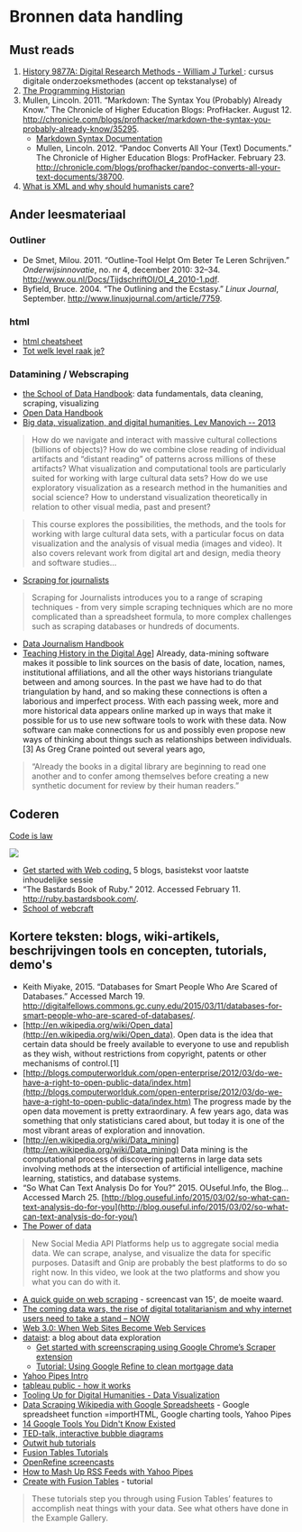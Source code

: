 Bronnen data handling
=====================

## Must reads

1. [History 9877A: Digital Research Methods - William J Turkel ](http://williamjturkel.net/teaching/history-9877a-digital-research-methods-fall-2013/): cursus digitale onderzoeksmethodes (accent op tekstanalyse) of
2. [The Programming Historian](http://programminghistorian.org/lessons/)
3. Mullen, Lincoln. 2011. “Markdown: The Syntax You (Probably) Already Know.” The Chronicle of Higher Education Blogs: ProfHacker. August 12. http://chronicle.com/blogs/profhacker/markdown-the-syntax-you-probably-already-know/35295.
    - [Markdown Syntax Documentation](https://daringfireball.net/projects/markdown/syntax)
    - Mullen, Lincoln. 2012. “Pandoc Converts All Your (Text) Documents.” The Chronicle of Higher Education Blogs: ProfHacker. February 23. http://chronicle.com/blogs/profhacker/pandoc-converts-all-your-text-documents/38700.
4. [What is XML and why should humanists care?](http://dh.obdurodon.org/what-is-xml.xhtml)


## Ander leesmateriaal

### Outliner

- De Smet, Milou. 2011. “Outline-Tool Helpt Om Beter Te Leren Schrijven.” _Onderwijsinnovatie_, no. nr 4, december 2010: 32–34. http://www.ou.nl/Docs/TijdschriftOI/OI_4_2010-1.pdf.
- Byfield, Bruce. 2004. “The Outlining and the Ecstasy.” _Linux Journal_, September. http://www.linuxjournal.com/article/7759.

### html

* [html cheatsheet](http://www.webmonkey.com/2010/02/html_cheatsheet)
* [Tot welk level raak je?](http://www.codecademy.com/tracks/web)

### Datamining / Webscraping 

* [the School of Data Handbook](http://schoolofdata.org/handbook/): data fundamentals, data cleaning, scraping, visualizing
* [Open Data Handbook](http://opendatahandbook.org/en/)
* [Big data, visualization, and digital humanities. Lev Manovich -- 2013](https://docs.google.com/document/d/1Mf6qlFNqwLLvVPlWAOy0eK3HfbgLlJgIJSyEImM4uSg/edit#) 
> How do we navigate and interact with massive cultural collections (billions of objects)? How do we combine close reading of individual artifacts and “distant reading” of patterns across millions of these artifacts? What visualization and computational tools are particularly suited for working with large cultural data sets? How do we use exploratory visualization as a research method in the humanities and social science? How to understand visualization theoretically in relation to other visual media, past and present?

> This course explores the possibilities, the methods, and the tools for working with large cultural data sets, with a particular focus on data visualization and the analysis of visual media (images and video). It also covers relevant work from digital art and design, media theory and software studies...

*  [Scraping for journalists](https://leanpub.com/scrapingforjournalists) <!-- - dilia folder data, evernote - url? -->
> Scraping for Journalists introduces you to a range of scraping techniques - from very simple scraping techniques which are no more complicated than a spreadsheet formula, to more complex challenges such as scraping databases or hundreds of documents.
* [Data Journalism Handbook](http://datajournalismhandbook.org/1.0/en/index.html)
* [Teaching History in the Digital Age](http://quod.lib.umich.edu/d/dh/12146032.0001.001/1:7/--teaching-history-in-the-digital-age?g=dculture;rgn=div1;view=fulltext;xc=1)] Already, data-mining software makes it possible to link sources on the basis of date, location, names, institutional affiliations, and all the other ways historians triangulate between and among sources. In the past we have had to do that triangulation by hand, and so making these connections is often a laborious and imperfect process. With each passing week, more and more historical data appears online marked up in ways that make it possible for us to use new software tools to work with these data. Now software can make connections for us and possibly even propose new ways of thinking about things such as relationships between individuals.[3] As Greg Crane pointed out several years ago, 
>“Already the books in a digital library are beginning to read one another and to confer among themselves before creating a new synthetic document for review by their human readers.”

## Coderen

[Code is law](https://www.socialtext.net/codev2/Code%20Is%20Law)

![](./imgwr2/codeislawcover.jpg)

* [Get started with Web coding.](http://mindymcadams.com/tojou/tag/webcoding/)   5 blogs, basistekst voor laatste inhoudelijke sessie
* “The Bastards Book of Ruby.” 2012. Accessed February 11. http://ruby.bastardsbook.com/.
* [School of webcraft](https://p2pu.org/en/schools/schoolofwebcraft/)  


## Kortere teksten: blogs, wiki-artikels, beschrijvingen tools en concepten, tutorials, demo's

* Keith Miyake, 2015. “Databases for Smart People Who Are Scared of Databases.” Accessed March 19. http://digitalfellows.commons.gc.cuny.edu/2015/03/11/databases-for-smart-people-who-are-scared-of-databases/.
* [http://en.wikipedia.org/wiki/Open_data](http://en.wikipedia.org/wiki/Open_data). 
Open data is the idea that certain data should be freely available to everyone to use and republish as they wish, without restrictions from copyright, patents or other mechanisms of control.[1] 
* [http://blogs.computerworlduk.com/open-enterprise/2012/03/do-we-have-a-right-to-open-public-data/index.htm](http://blogs.computerworlduk.com/open-enterprise/2012/03/do-we-have-a-right-to-open-public-data/index.htm)
The progress made by the open data movement is pretty extraordinary. A few years ago, data was something that only statisticians cared about, but today it is one of the most vibrant areas of exploration and innovation.
* [http://en.wikipedia.org/wiki/Data_mining](http://en.wikipedia.org/wiki/Data_mining)
Data mining is the computational process of discovering patterns in large data sets involving methods at the intersection of artificial intelligence, machine learning, statistics, and database systems.
* “So What Can Text Analysis Do for You?” 2015. OUseful.Info, the Blog... Accessed March 25. [http://blog.ouseful.info/2015/03/02/so-what-can-text-analysis-do-for-you](http://blog.ouseful.info/2015/03/02/so-what-can-text-analysis-do-for-you/)
* [The Power of data](https://www.youtube.com/watch?v=ge9PFXvfek4)
> New Social Media API Platforms help us to aggregate social media data. We can scrape, analyse, and visualize the data for specific purposes. Datasift and Gnip are probably the best platforms to do so right now. In this video, we look at the two platforms and show you what you can do with it.
* [A quick guide on web scraping](http://www.mulinblog.com/quick-guide-web-scraping/) - screencast van 15', de moeite waard.
* [The coming data wars, the rise of digital totalitarianism and why internet users need to take a stand – NOW](http://www.futuristgerd.com/2013/06/27/the-coming-data-wars-the-threat-of-digital-totalitarism-and-why-internet-users-need-to-take-a-stand-now/)
* [Web 3.0: When Web Sites Become Web Services](http://readwrite.com/2007/03/19/web_30_when_web_sites_become_web_services#awesm=~oCODMVwM46z4Ut)
* [dataist](https://dataist.wordpress.com): a blog about data exploration
    * [Get started with screenscraping using Google Chrome’s Scraper extension](https://dataist.wordpress.com/2012/10/12/get-started-with-screenscraping-using-google-chromes-scraper-extension/) 
    * [Tutorial: Using Google Refine to clean mortgage data](https://dataist.wordpress.com/2012/04/10/tutorial-using-google-refine-to-clean-mortgage-data/)
* [Yahoo Pipes Intro](https://www.youtube.com/watch?v=J3tS_DkmbVA) 
* [tableau public - how it works](http://www.tableausoftware.com/public/how-it-works)
* [Tooling Up for Digital Humanities - Data Visualization](http://toolingup.stanford.edu/?page_id=1255)
* [Data Scraping Wikipedia with Google Spreadsheets](http://blog.ouseful.info/2008/10/14/data-scraping-wikipedia-with-google-spreadsheets/) - Google spreadsheet function =importHTML, Google charting tools, Yahoo Pipes
* [14 Google Tools You Didn't Know Existed](http://mashable.com/2013/07/05/google-tools/)
* [TED-talk, interactive bubble diagrams](http://schoolofdata.org/handbook/courses/tell-me-a-story/)
* [Outwit hub tutorials](http://www.outwit.com/support/help/tutorials/)
* [Fusion Tables Tutorials](https://support.google.com/fusiontables/answer/184641)
* [OpenRefine screencasts](https://github.com/OpenRefine/OpenRefine/wiki/Screencasts)
* [How to Mash Up RSS Feeds with Yahoo Pipes](http://www.maclife.com/article/how_to_mash_up_rss_feeds_with_yahoo_pipes?page=0,0)
* [Create with Fusion Tables](https://support.google.com/fusiontables/answer/184641) - tutorial
> These tutorials step you through using Fusion Tables’ features to accomplish neat things with your data. See what others have done in the Example Gallery.


